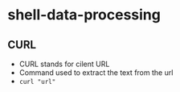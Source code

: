 # shell-data-processing
## CURL
- CURL stands for cilent URL
- Command used to extract the text from the url
- ``` curl "url" ```  

  
